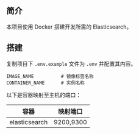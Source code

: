 ## 简介

本项目使用 Docker 搭建开发所需的 Elasticsearch。
## 搭建

复制项目下 `.env.example` 文件为 `.env` 并配置其内容。  

```
IMAGE_NAME          # 镜像标签名称
CONTAINER_NAME      # 实例名称
```

以下是容器映射至主机的端口：

| 容器          | 映射端口  |
| ------------- | --------- |
| elasticsearch | 9200,9300 |